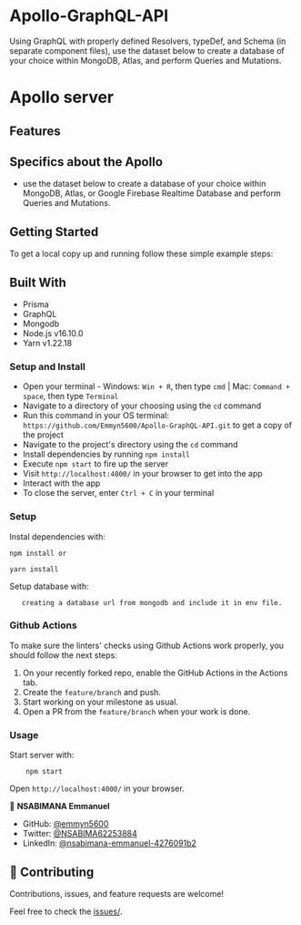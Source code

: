 # Apollo-GraphQL-API

Using GraphQL with properly defined Resolvers, typeDef, and Schema (in separate component files), 
use the dataset below to create a database of your choice within MongoDB, Atlas, and perform Queries and Mutations.


# Apollo server

## Features


## Specifics about the Apollo

- use the dataset below to create a database of your choice within MongoDB, Atlas, or Google Firebase Realtime Database and perform Queries and Mutations.



## Getting Started

To get a local copy up and running follow these simple example steps:


## Built With

* Prisma
* GraphQL
* Mongodb
* Node.js v16.10.0
* Yarn v1.22.18


### Setup and Install

* Open your terminal - Windows: `Win + R`, then type `cmd` | Mac: `Command + space`, then type `Terminal`
* Navigate to a directory of your choosing using the `cd` command
* Run this command in your OS terminal: `https://github.com/Emmyn5600/Apollo-GraphQL-API.git` to get a copy of the project
* Navigate to the project's directory using the `cd` command
* Install dependencies by running `npm install`
* Execute `npm start` to fire up the server
* Visit `http://localhost:4000/` in your browser to get into the app
* Interact with the app
* To close the server, enter `Ctrl + C` in your terminal

### Setup

Instal dependencies with:

```
npm install or

yarn install
```

Setup database with:

```
   creating a database url from mongodb and include it in env file.
```

### Github Actions

To make sure the linters' checks using Github Actions work properly, you should follow the next steps:

1. On your recently forked repo, enable the GitHub Actions in the Actions tab.
2. Create the `feature/branch` and push.
3. Start working on your milestone as usual.
4. Open a PR from the `feature/branch` when your work is done.

### Usage

Start server with:

```
    npm start
```

Open `http://localhost:4000/` in your browser.

👤 **NSABIMANA Emmanuel**

- GitHub: [@emmyn5600](https://github.com/Emmyn5600)
- Twitter: [@NSABIMA62253884](https://twitter.com/NSABIMA62253884)
- LinkedIn: [@nsabimana-emmanuel-4276091b2](https://www.linkedin.com/in/nsabimana-emmanuel-4276091b2/)


## 🤝 Contributing

Contributions, issues, and feature requests are welcome!

Feel free to check the [issues/](https://github.com/Emmyn5600/Apollo-GraphQL-API.git/issues).

